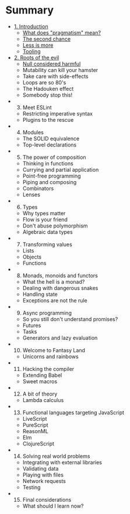 # Summary

* [1. Introduction](introduction.md)
  * [What does "pragmatism" mean?](introduction/what-does-pragmatism-mean.md)
  * [The second chance](introduction/the-second-chance.md)
  * [Less is more](introduction/less-is-more.md)
  * [Tooling](introduction/tooling.md)
* [2. Roots of the evil](roots-of-the-evil.md)
  * [Null considered harmful](roots-of-the-evil/null-considered-harmful.md)
  * Mutability can kill your hamster
  * Take care with side-effects
  * Loops are so 80's
  * The Hadouken effect
  * Somebody stop this!
* 3. Meet ESLint
  * Restricting imperative syntax
  * Plugins to the rescue
* 4. Modules
  * The SOLID equivalence
  * Top-level declarations
* 5. The power of composition
  * Thinking in functions
  * Currying and partial application
  * Point-free programming
  * Piping and composing
  * Combinators
  * Lenses
* 6. Types
  * Why types matter
  * Flow is your friend
  * Don't abuse polymorphism
  * Algebraic data types
* 7. Transforming values
  * Lists
  * Objects
  * Functions
* 8. Monads, monoids and functors
  * What the hell is a monad?
  * Dealing with dangerous snakes
  * Handling state
  * Exceptions are not the rule
* 9. Async programming
  * So you still don't understand promises?
  * Futures
  * Tasks
  * Generators and lazy evaluation
* 10. Welcome to Fantasy Land
  * Unicorns and rainbows
* 11. Hacking the compiler
  * Extending Babel
  * Sweet macros
* 12. A bit of theory
  * Lambda calculus
* 13. Functional languages targeting JavaScript
  * LiveScript
  * PureScript
  * ReasonML
  * Elm
  * ClojureScript
* 14. Solving real world problems
  * Integrating with external libraries
  * Validating data
  * Playing with files
  * Network requests
  * Testing
* 15. Final considerations
  * What should I learn now?

